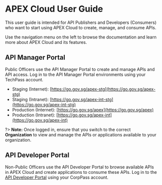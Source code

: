 # APEX Cloud User Guide

This user guide is intended for API Publishers and Developers (Consumers) who want to start using APEX Cloud to create, manage, and consume APIs.

Use the navigation menu on the left to browse the documentation and learn more about APEX Cloud and its features.

## API Manager Portal

Public Officers use the API Manager Portal to create and manage APIs and API access. Log in to the API Manager Portal environments using your TechPass account.

- Staging (Internet): [https://go.gov.sg/apex-stg](https://go.gov.sg/apex-stg)
- Staging (Intranet): [https://go.gov.sg/apex-int-stg](https://go.gov.sg/apex-int-stg)
- Production (Internet): [https://go.gov.sg/apex](https://go.gov.sg/apex)
- Production (Intranet): [https://go.gov.sg/apex-int](https://go.gov.sg/apex-int)

?> **Note:** Once logged in, ensure that you switch to the correct **Organization** to view and manage the APIs or applications available to your organization.

## API Developer Portal

Non-Public Officers use the API Developer Portal to browse available APIs in APEX Cloud and create applications to consume these APIs. Log in to the [API Developer Portal](https://www.api.developer.tech.gov.sg
) using your CorpPass account.
